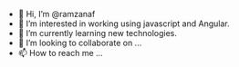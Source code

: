 - 👋 Hi, I’m @ramzanaf
- 👀 I’m interested in working using javascript and Angular.
- 🌱 I’m currently learning new technologies.
- 💞️ I’m looking to collaborate on ...
- 📫 How to reach me ...

<!---
ramzanaf/ramzanaf is a ✨ special ✨ repository because its `README.md` (this file) appears on your GitHub profile.
You can click the Preview link to take a look at your changes.
--->
